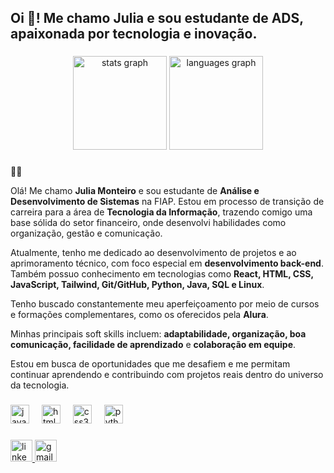 <h2 align="left">Oi 👋! Me chamo Julia e sou estudante de ADS, apaixonada por tecnologia e inovação.</h2>

###

<div align="center">
  <img src="https://github-readme-stats.vercel.app/api?username=jliamonteiro&hide_title=false&hide_rank=false&show_icons=true&include_all_commits=true&count_private=true&disable_animations=false&theme=dracula&locale=pt-br&hide_border=false" height="150" alt="stats graph"  />
  <img src="https://github-readme-stats.vercel.app/api/top-langs?username=jliamonteiro&locale=pt-br&hide_title=false&layout=compact&card_width=320&langs_count=5&theme=dracula&hide_border=false" height="150" alt="languages graph"  />
</div>

###

<div align="left">
  👩‍💻
  
  Olá! Me chamo **Julia Monteiro** e sou estudante de **Análise e Desenvolvimento de Sistemas** na FIAP. Estou em processo de transição de carreira para a área de **Tecnologia da Informação**, trazendo comigo uma base sólida do setor financeiro, onde desenvolvi habilidades como organização, gestão e comunicação.
  
  Atualmente, tenho me dedicado ao desenvolvimento de projetos e ao aprimoramento técnico, com foco especial em **desenvolvimento back-end**. Também possuo conhecimento em tecnologias como **React, HTML, CSS, JavaScript, Tailwind, Git/GitHub, Python, Java, SQL e Linux**.
  
  Tenho buscado constantemente meu aperfeiçoamento por meio de cursos e formações complementares, como os oferecidos pela **Alura**.
  
  Minhas principais soft skills incluem: **adaptabilidade, organização, boa comunicação, facilidade de aprendizado** e **colaboração em equipe**.
  
  Estou em busca de oportunidades que me desafiem e me permitam continuar aprendendo e contribuindo com projetos reais dentro do universo da tecnologia.



</div>

###

<div align="left">
  <img src="https://cdn.jsdelivr.net/gh/devicons/devicon/icons/javascript/javascript-original.svg" height="30" alt="javascript logo"  />
  <img width="12" />
  <img src="https://cdn.jsdelivr.net/gh/devicons/devicon/icons/html5/html5-original.svg" height="30" alt="html5 logo"  />
  <img width="12" />
  <img src="https://cdn.jsdelivr.net/gh/devicons/devicon/icons/css3/css3-original.svg" height="30" alt="css3 logo"  />
  <img width="12" />
  <img src="https://cdn.jsdelivr.net/gh/devicons/devicon/icons/python/python-original.svg" height="30" alt="python logo"  />
</div>

###

<div align="left">
  <a href="https://www.linkedin.com/in/julia-monteir0/" target="_blank">
    <img src="https://img.shields.io/static/v1?message=LinkedIn&logo=linkedin&label=&color=0077B5&logoColor=white&labelColor=&style=for-the-badge" height="35" alt="linkedin logo" />
  </a>
  <a href="mailto:jlmonteiro2355@gmail.com" target="_blank">
    <img src="https://img.shields.io/static/v1?message=Gmail&logo=gmail&label=&color=D14836&logoColor=white&labelColor=&style=for-the-badge" height="35" alt="gmail logo" />
  </a>
</div>

###

<br clear="both">


